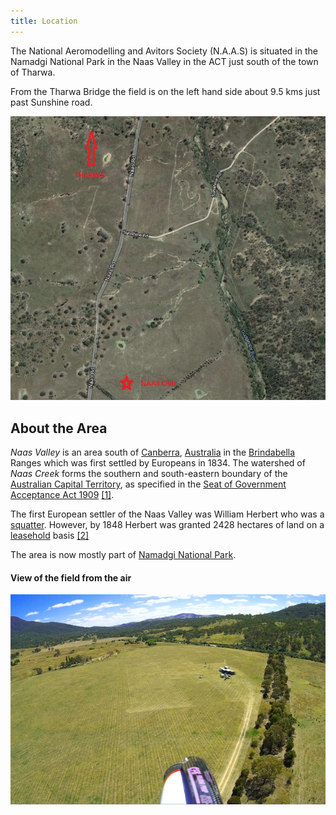 ```yaml
---
title: Location
---
```


The National Aeromodelling and Avitors Society (N.A.A.S) is situated in the
Namadgi National Park in the Naas Valley in the ACT just south of the town of
Tharwa.

From the Tharwa Bridge the field is on the left hand side about 9.5 kms just
past Sunshine road.

![Map](/assets/map.jpg)

## About the Area


*Naas Valley* is an area south of
[Canberra](http://en.wikipedia.org/wiki/Canberra), 
[Australia](http://en.wikipedia.org/wiki/Australia) in the 
[Brindabella](http://en.wikipedia.org/wiki/Brindabella_Ranges)
Ranges which was first settled by Europeans in 1834. 
The watershed of *Naas Creek* forms the southern and south-eastern boundary of
the [Australian Capital
Territory](http://en.wikipedia.org/wiki/Australian_Capital_Territory), as
specified in the [Seat of Government Acceptance Act
1909](http://en.wikipedia.org/wiki/Seat_of_Government_Acceptance_Act_1909)
[[1]](http://en.wikipedia.org/wiki/Naas). 

The first European settler of the Naas Valley was William Herbert who was a
[squatter](http://en.wikipedia.org/wiki/Squatter). However, by 1848 Herbert
was granted 2428 hectares of land on a
[leasehold](http://en.wikipedia.org/wiki/Leasehold) basis [[2]](http://en.wikipedia.org/wiki/Naas)

The area is now mostly part of [Namadgi National Park](http://en.wikipedia.org/wiki/Namadgi_National_Park).

#### View of the field from the air
![Map](/assets/from-the-air.jpg)
